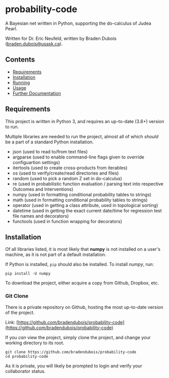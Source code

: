 # probability-code

A Bayesian net written in Python, supporting the do-calculus of Judea Pearl.

Written for Dr. Eric Neufeld, written by Braden Dubois (braden.dubois@usask.ca).

## Contents

- [Requirements](#requirements)
- [Installation](#installation)
- [Running](#requirements)
- [Usage](#usage)
- [Further Documentation](#further-documentation)

## Requirements

This project is written in Python 3, and requires an up-to-date (3.8+) version to run.

Multiple libraries are needed to run the project, almost all of which *should* be a part of a standard Python installation.

- json (used to read to/from text files)
- argparse (used to enable command-line flags given to override configuartion settings)
- itertools (used to create cross-products from iterables)
- os (used to verify/create/read directories and files)
- random (used to pick a random Z set in do-calculus)
- re (used in probabilistic function evaluation / parsing text into respective Outcomes and Interventions)
- numpy (used in formatting conditional probability tables to strings)
- math (used in formatting conditional probability tables to strings)
- operator (used in getting a class attribute, used in topological sorting)
- datetime (used in getting the exact current date/time for regression test file names and decorators)
- functools (used in function wrapping for decorators)

## Installation

Of all libraries listed, it is most likely that **numpy** is not installed on a user's machine, as it is not part of a default installation.

If Python is installed, ``pip`` should also be installed. To install *numpy*, run:

```shell script
pip install -U numpy
```

To download the project, either acquire a copy from Github, Dropbox, etc.

### Git Clone

There is a private repository on Github, hosting the most up-to-date version of the project.

Link: [https://github.com/bradendubois/probability-code](https://github.com/bradendubois/probability-code)

If you *can* view the project, simply clone the project, and change your working directory to its root.

```shell script
git clone https://github.com/bradendubois/probability-code
cd probability-code
```

As it is private, you will likely be prompted to login and verify your collaborator status.

